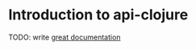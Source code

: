 # Introduction to api-clojure

TODO: write [great documentation](http://jacobian.org/writing/what-to-write/)
